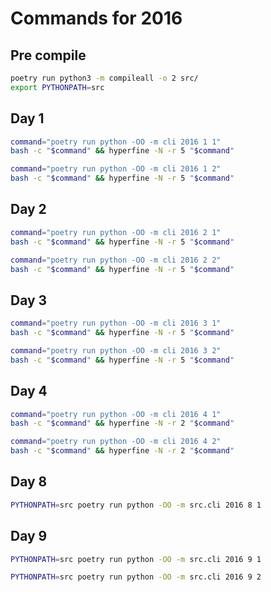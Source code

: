 # Commands for 2016

## Pre compile

```sh
poetry run python3 -m compileall -o 2 src/
export PYTHONPATH=src
```

## Day 1

```sh
command="poetry run python -OO -m cli 2016 1 1"
bash -c "$command" && hyperfine -N -r 5 "$command"
```

```sh
command="poetry run python -OO -m cli 2016 1 2"
bash -c "$command" && hyperfine -N -r 5 "$command"
```

## Day 2

```sh
command="poetry run python -OO -m cli 2016 2 1"
bash -c "$command" && hyperfine -N -r 5 "$command"
```

```sh
command="poetry run python -OO -m cli 2016 2 2"
bash -c "$command" && hyperfine -N -r 5 "$command"
```

## Day 3

```sh
command="poetry run python -OO -m cli 2016 3 1"
bash -c "$command" && hyperfine -N -r 5 "$command"
```

```sh
command="poetry run python -OO -m cli 2016 3 2"
bash -c "$command" && hyperfine -N -r 5 "$command"
```

## Day 4

```sh
command="poetry run python -OO -m cli 2016 4 1"
bash -c "$command" && hyperfine -N -r 2 "$command"
```

```sh
command="poetry run python -OO -m cli 2016 4 2"
bash -c "$command" && hyperfine -N -r 2 "$command"
```

## Day 8

```sh
PYTHONPATH=src poetry run python -OO -m src.cli 2016 8 1
```

## Day 9

```sh
PYTHONPATH=src poetry run python -OO -m src.cli 2016 9 1
```

```sh
PYTHONPATH=src poetry run python -OO -m src.cli 2016 9 2
```
